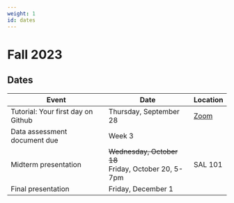 ```yaml
---
weight: 1
id: dates
---
```


# Fall 2023

## Dates

| Event                                                       | Date                        | Location                                                                                             |
| ----------------------------------------------------------- | --------------------------- | ---------------------------------------------------------------------------------------------------- |
| Tutorial: Your first day on Github                          | Thursday, September 28      | [Zoom](https://usc.zoom.us/j/93294675807)                                                            |
| Data assessment document due                                | Week 3                      |                                                                                                      |
| Midterm presentation                                        | ~~Wednesday, October 18~~<br> Friday, October 20, 5-7pm  |  SAL 101 |
| Final presentation                                          | Friday, December 1          |                                                                                                      |
